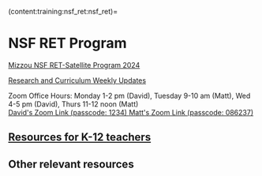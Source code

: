 (content:training:nsf_ret:nsf_ret)=

# NSF RET Program

<a href="https://mailmissouri-my.sharepoint.com/:w:/g/personal/nairs_umsystem_edu/EW5lPsgLDEJAqQzDgB7cKeABdeUm7ez7RgBZ88oR1uIsAQ?e=q3mDj2" target="_blank">Mizzou NSF RET-Satellite Program 2024</a>

<a href="https://mailmissouri-my.sharepoint.com/:f:/g/personal/vovwm_umsystem_edu/EmtU-zOYxOhPsMoKfXNnhlsB2AE5dsBfM7u94QudCKerZw" target="_blank">Research and Curriculum Weekly Updates</a>

Zoom Office Hours: Monday 1-2 pm (David), Tuesday 9-10 am (Matt),  Wed 4-5 pm (David),  Thurs 11-12 noon (Matt)        
<a href="https://umsystem.zoom.us/j/7870965682?pwd=Qlp1UFRDV0JRdk1VVDBGQzh2Nm9KQT09" target="_blank">David's Zoom Link (passcode: 1234)      <a href="https://umsystem.zoom.us/j/4200649065?pwd=TE85Z3NtZ2VISFpyN3YwaklJK2NSQT09" target="_blank">Matt's Zoom Link  (passcode: 086237)

## Resources for K-12 teachers

[](content:training:nsf_ret:page1)

[](content:training:hs:microbit-1)

## Other relevant resources

[](content:training:nsf_ret:page3)

[](content:training:nsf_ret:page2)
